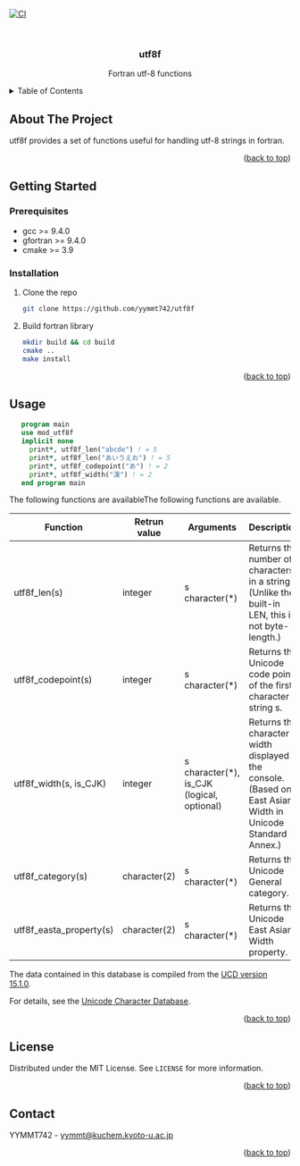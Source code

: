 [![CI](https://github.com/yymmt742/utf8f/actions/workflows/ci.yml/badge.svg)](https://github.com/yymmt742/utf8f/actions/workflows/ci.yml)

<!-- PROJECT LOGO -->
<br />
<div align="center">
<h3 align="center">utf8f</h3>
  <p align="center">
    Fortran utf-8 functions
  </p>
</div>

<!-- TABLE OF CONTENTS -->
<details>
  <summary>Table of Contents</summary>
  <ol>
    <li>
      <a href="#about-the-project">About The Project</a>
    </li>
    <li>
      <a href="#getting-started">Getting Started</a>
      <ul>
        <li><a href="#prerequisites">Prerequisites</a></li>
        <li><a href="#installation">Installation</a></li>
      </ul>
    </li>
    <li><a href="#usage">Usage</a></li>
    <li><a href="#license">License</a></li>
    <li><a href="#contact">Contact</a></li>
  </ol>
</details>

## About The Project

utf8f provides a set of functions useful for handling utf-8 strings in fortran.

<p align="right">(<a href="#readme-top">back to top</a>)</p>


<!-- GETTING STARTED -->
## Getting Started
### Prerequisites

* gcc >= 9.4.0
* gfortran >= 9.4.0
* cmake >= 3.9

### Installation

1. Clone the repo
   ```sh
   git clone https://github.com/yymmt742/utf8f
   ```
2. Build fortran library
   ```sh
   mkdir build && cd build
   cmake ..
   make install
   ```

<p align="right">(<a href="#readme-top">back to top</a>)</p>

## Usage

   ```fortran
      program main
      use mod_utf8f
      implicit none
        print*, utf8f_len("abcde") ! = 5
        print*, utf8f_len("あいうえお") ! = 5
        print*, utf8f_codepoint("あ") ! = 2
        print*, utf8f_width("漢") ! = 2
      end program main
   ```

   The following functions are availableThe following functions are available.

  | Function                | Retrun value | Arguments                                   | Description                                                                                                  |
  | ----------------------- | ------------ | ------------------------------------------- | ------------------------------------------------------------------------------------------------------------ |
  | utf8f_len(s)            | integer      | s character(\*)                             | Returns the number of characters in a string. (Unlike the built-in LEN, this is not byte-length.)            |
  | utf8f_codepoint(s)      | integer      | s character(\*)                             | Returns the Unicode code point of the first character in string s.                                           |
  | utf8f_width(s, is_CJK)  | integer      | s character(\*), is_CJK (logical, optional) | Returns the character width displayed in the console. (Based on East Asian Width in Unicode Standard Annex.) |
  | utf8f_category(s)       | character(2) | s character(\*)                             | Returns the Unicode General category.                                                                        |
  | utf8f_easta_property(s) | character(2) | s character(\*)                             | Returns the Unicode East Asian Width property.                                                               |

  The data contained in this database is compiled from the [UCD version 15.1.0](https://www.unicode.org/Public/15.1.0/ucd/).

  For details, see the [Unicode Character Database](https://www.unicode.org/ucd/).

<p align="right">(<a href="#readme-top">back to top</a>)</p>

<!-- LICENSE -->
## License

Distributed under the MIT License. See `LICENSE` for more information.

<p align="right">(<a href="#readme-top">back to top</a>)</p>

<!-- CONTACT -->
## Contact

YYMMT742 - yymmt@kuchem.kyoto-u.ac.jp

<p align="right">(<a href="#readme-top">back to top</a>)</p>

